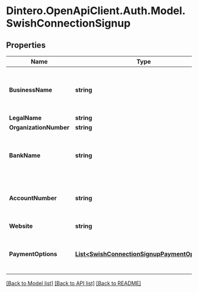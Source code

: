 # Dintero.OpenApiClient.Auth.Model.SwishConnectionSignup

## Properties

Name | Type | Description | Notes
------------ | ------------- | ------------- | -------------
**BusinessName** | **string** | Name of the merchant, if it differs from legal_name | [optional] 
**LegalName** | **string** |  | 
**OrganizationNumber** | **string** |  | 
**BankName** | **string** | The name of the bank where the company&#39;s bank account is | [optional] 
**AccountNumber** | **string** | The company&#39;s bank account number | [optional] 
**Website** | **string** | Company&#39;s website url | 
**PaymentOptions** | [**List&lt;SwishConnectionSignupPaymentOptions&gt;**](SwishConnectionSignupPaymentOptions.md) | Payment options to enable for this connection  | 

[[Back to Model list]](../README.md#documentation-for-models) [[Back to API list]](../README.md#documentation-for-api-endpoints) [[Back to README]](../README.md)

